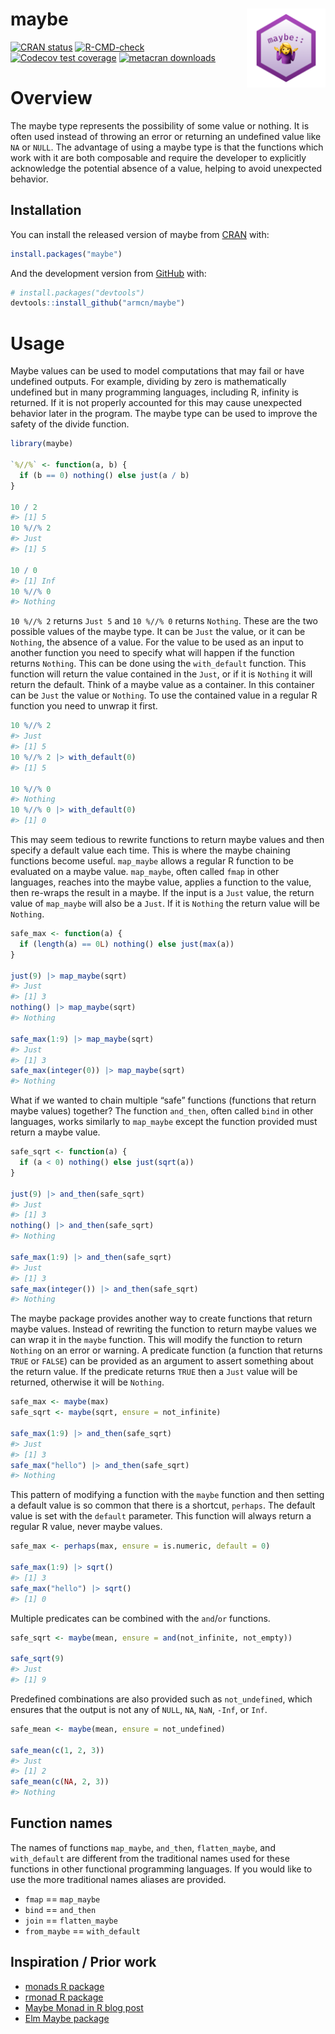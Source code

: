 
<!-- README.md is generated from README.Rmd. Please edit that file -->

# maybe <img src="man/figures/hex.png" align="right" style="width: 25%;"/>

<!-- badges: start -->

[![CRAN
status](https://www.r-pkg.org/badges/version/maybe)](https://CRAN.R-project.org/package=maybe)
[![R-CMD-check](https://github.com/armcn/maybe/workflows/R-CMD-check/badge.svg)](https://github.com/armcn/maybe/actions)
[![Codecov test
coverage](https://codecov.io/gh/armcn/maybe/branch/main/graph/badge.svg)](https://app.codecov.io/gh/armcn/maybe?branch=main)
[![metacran
downloads](https://cranlogs.r-pkg.org/badges/maybe)](https://cran.r-project.org/package=maybe)

<!-- badges: end -->

# Overview

The maybe type represents the possibility of some value or nothing. It
is often used instead of throwing an error or returning an undefined
value like `NA` or `NULL`. The advantage of using a maybe type is that
the functions which work with it are both composable and require the
developer to explicitly acknowledge the potential absence of a value,
helping to avoid unexpected behavior.

## Installation

You can install the released version of maybe from
[CRAN](https://CRAN.R-project.org) with:

``` r
install.packages("maybe")
```

And the development version from [GitHub](https://github.com/) with:

``` r
# install.packages("devtools")
devtools::install_github("armcn/maybe")
```

# Usage

Maybe values can be used to model computations that may fail or have
undefined outputs. For example, dividing by zero is mathematically
undefined but in many programming languages, including R, infinity is
returned. If it is not properly accounted for this may cause unexpected
behavior later in the program. The maybe type can be used to improve the
safety of the divide function.

``` r
library(maybe)

`%//%` <- function(a, b) {
  if (b == 0) nothing() else just(a / b)
}

10 / 2
#> [1] 5
10 %//% 2
#> Just
#> [1] 5

10 / 0
#> [1] Inf
10 %//% 0
#> Nothing
```

`10 %//% 2` returns `Just 5` and `10 %//% 0` returns `Nothing`. These
are the two possible values of the maybe type. It can be `Just` the
value, or it can be `Nothing`, the absence of a value. For the value to
be used as an input to another function you need to specify what will
happen if the function returns `Nothing`. This can be done using the
`with_default` function. This function will return the value contained
in the `Just`, or if it is `Nothing` it will return the default. Think
of a maybe value as a container. In this container can be `Just` the
value or `Nothing`. To use the contained value in a regular R function
you need to unwrap it first.

``` r
10 %//% 2
#> Just
#> [1] 5
10 %//% 2 |> with_default(0)
#> [1] 5

10 %//% 0
#> Nothing
10 %//% 0 |> with_default(0)
#> [1] 0
```

This may seem tedious to rewrite functions to return maybe values and
then specify a default value each time. This is where the maybe chaining
functions become useful. `map_maybe` allows a regular R function to be
evaluated on a maybe value. `map_maybe`, often called `fmap` in other
languages, reaches into the maybe value, applies a function to the
value, then re-wraps the result in a maybe. If the input is a `Just`
value, the return value of `map_maybe` will also be a `Just`. If it is
`Nothing` the return value will be `Nothing`.

``` r
safe_max <- function(a) {
  if (length(a) == 0L) nothing() else just(max(a))
}

just(9) |> map_maybe(sqrt)
#> Just
#> [1] 3
nothing() |> map_maybe(sqrt)
#> Nothing

safe_max(1:9) |> map_maybe(sqrt)
#> Just
#> [1] 3
safe_max(integer(0)) |> map_maybe(sqrt)
#> Nothing
```

What if we wanted to chain multiple “safe” functions (functions that
return maybe values) together? The function `and_then`, often called
`bind` in other languages, works similarly to `map_maybe` except the
function provided must return a maybe value.

``` r
safe_sqrt <- function(a) {
  if (a < 0) nothing() else just(sqrt(a))
}

just(9) |> and_then(safe_sqrt)
#> Just
#> [1] 3
nothing() |> and_then(safe_sqrt)
#> Nothing

safe_max(1:9) |> and_then(safe_sqrt)
#> Just
#> [1] 3
safe_max(integer()) |> and_then(safe_sqrt)
#> Nothing
```

The maybe package provides another way to create functions that return
maybe values. Instead of rewriting the function to return maybe values
we can wrap it in the `maybe` function. This will modify the function to
return `Nothing` on an error or warning. A predicate function (a
function that returns `TRUE` or `FALSE`) can be provided as an argument
to assert something about the return value. If the predicate returns
`TRUE` then a `Just` value will be returned, otherwise it will be
`Nothing`.

``` r
safe_max <- maybe(max)
safe_sqrt <- maybe(sqrt, ensure = not_infinite)

safe_max(1:9) |> and_then(safe_sqrt)
#> Just
#> [1] 3
safe_max("hello") |> and_then(safe_sqrt)
#> Nothing
```

This pattern of modifying a function with the `maybe` function and then
setting a default value is so common that there is a shortcut,
`perhaps`. The default value is set with the `default` parameter. This
function will always return a regular R value, never maybe values.

``` r
safe_max <- perhaps(max, ensure = is.numeric, default = 0)

safe_max(1:9) |> sqrt()
#> [1] 3
safe_max("hello") |> sqrt()
#> [1] 0
```

Multiple predicates can be combined with the `and`/`or` functions.

``` r
safe_sqrt <- maybe(mean, ensure = and(not_infinite, not_empty))

safe_sqrt(9)
#> Just
#> [1] 9
```

Predefined combinations are also provided such as `not_undefined`, which
ensures that the output is not any of `NULL`, `NA`, `NaN`, `-Inf`, or
`Inf`.

``` r
safe_mean <- maybe(mean, ensure = not_undefined)

safe_mean(c(1, 2, 3))
#> Just
#> [1] 2
safe_mean(c(NA, 2, 3))
#> Nothing
```

## Function names

The names of functions `map_maybe`, `and_then`, `flatten_maybe`, and
`with_default` are different from the traditional names used for these
functions in other functional programming languages. If you would like
to use the more traditional names aliases are provided.

-   `fmap` == `map_maybe`
-   `bind` == `and_then`
-   `join` == `flatten_maybe`
-   `from_maybe` == `with_default`

## Inspiration / Prior work

-   [monads R package](https://github.com/hadley/monads)
-   [rmonad R package](https://github.com/arendsee/rmonad)
-   [Maybe Monad in R blog
    post](https://www.r-bloggers.com/2019/05/maybe-monad-in-r/)
-   [Elm Maybe
    package](https://package.elm-lang.org/packages/elm/core/1.0.5/Maybe)
